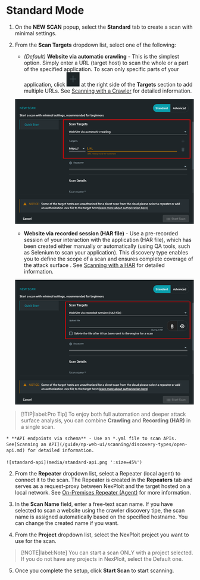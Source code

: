 # Standard Mode
1. On the **NEW SCAN** popup, select the **Standard** tab to create a scan with minimal settings.
2. From the **Scan Targets** dropdown list, select one of the following:
    * _(Default)_ **Website via automatic crawling** - This is the simplest option. Simply enter a URL (target host) to scan the whole or a part of the specified application. To scan only specific parts of your application, click ![plus-dark](media/plus-dark.png ':size=3%') at the right side of the **Targets** section to add multiple URLs. See [Scanning with a Crawler](/guide/np-web-ui/scanning/discovery-types/crawler.md) for detailed information.

    ![standard-crawler](media/standard-crawler.png ':size=45%')

    * **Website via recorded session (HAR file)** - Use a pre-recorded session of your interaction with the application (HAR file), which has been created either manually or automatically (using QA tools, such as Selenium to scan your application). This discovery type enables you to define the scope of a scan and ensures complete coverage of the attack surface . See [Scanning with a HAR](/guide/np-web-ui/scanning/discovery-types/har.md) for detailed information.

    ![standard-har](media/standard-har.png ':size=45%')

  >[!TIP|label:Pro Tip]
  To enjoy both full automation and deeper attack surface analysis, you can combine **Crawling** and **Recording (HAR)** in a single scan.

    * **API endpoints via schema** - Use an *.yml file to scan APIs. See[Scanning an API](/guide/np-web-ui/scanning/discovery-types/open-api.md) for detailed information.

    ![standard-api](media/standard-api.png ':size=45%')

2. From the **Repeater** dropdown list, select a Repeater (local agent) to connect it to the scan. The Repeater is created in the **Repeaters** tab and serves as a request-proxy between NexPloit and the target hosted on a local network.  See [On-Premises Repeater (Agent)](/guide/introduction/deployment-onprem.md) for more information.

3. In the **Scan Name** field, enter a free-text scan name.
    If you have selected to scan a website using the crawler discovery tipe, the scan name is assigned automatically based on the specified hostname. You can change the created name if you want.

4. From the **Project** dropdown list, select the NexPloit project you want to use for the scan.
  >[!NOTE|label:Note]
    You can start a scan ONLY with a project selected. If you do not have any projects in NexPloit, select the Default one.

5. Once you complete the setup, click **Start Scan** to start scanning.




